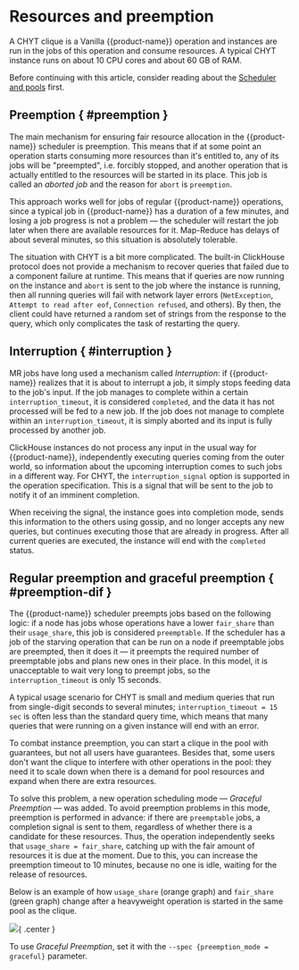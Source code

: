# Resources and preemption

A CHYT clique is a Vanilla {{product-name}} operation and instances are run in the jobs of this operation and consume resources. A typical CHYT instance runs on about 10 CPU cores and about 60 GB of RAM.

Before continuing with this article, consider reading about the [Scheduler and pools](../../../../../user-guide/data-processing/scheduler/scheduler-and-pools.md) first.

## Preemption { #preemption }

The main mechanism for ensuring fair resource allocation in the {{product-name}} scheduler is preemption. This means that if at some point an operation starts consuming more resources than it's entitled to, any of its jobs will be "preempted", i.e. forcibly stopped, and another operation that is actually entitled to the resources will be started in its place. This job is called an *aborted job* and the reason for `abort` is `preemption`.

This approach works well for jobs of regular {{product-name}} operations, since a typical job in {{product-name}} has a duration of a few minutes, and losing a job progress is not a problem — the scheduler will restart the job later when there are available resources for it. Map-Reduce has delays of about several minutes, so this situation is absolutely tolerable.

The situation with CHYT is a bit more complicated. The built-in ClickHouse protocol does not provide a mechanism to recover queries that failed due to a component failure at runtime. This means that if queries are now running on the instance and `abort` is sent to the job where the instance is running, then all running queries will fail with network layer errors (`NetException`, `Attempt to read after eof`, `Connection refused`, and others). By then, the client could have returned a random set of strings from the response to the query, which only complicates the task of restarting the query.

## Interruption { #interruption }

MR jobs have long used a mechanism called *Interruption*: if {{product-name}} realizes that it is about to interrupt a job, it simply stops feeding data to the job's input. If the job manages to complete within a certain `interruption_timeout`, it is considered `completed`, and the data it has not processed will be fed to a new job. If the job does not manage to complete within an `interruption_timeout`, it is simply aborted and its input is fully processed by another job.

ClickHouse instances do not process any input in the usual way for {{product-name}}, independently executing queries coming from the outer world, so information about the upcoming interruption comes to such jobs in a different way. For CHYT, the `interruption_signal` option is supported in the operation specification. This is a signal that will be sent to the job to notify it of an imminent completion.

When receiving the signal, the instance goes into completion mode, sends this information to the others using gossip, and no longer accepts any new queries, but continues executing those that are already in progress. After all current queries are executed, the instance will end with the `completed` status.

## Regular preemption and graceful preemption { #preemption-dif }

The {{product-name}} scheduler preempts jobs based on the following logic: if a node has jobs whose operations have a lower `fair_share` than their `usage_share`, this job is considered `preemptable`. If the scheduler has a job of the starving operation that can be run on a node if preemptable jobs are preempted, then it does it — it preempts the required number of preemptable jobs and plans new ones in their place. In this model, it is unacceptable to wait very long to preempt jobs, so the `interruption_timeout` is only 15 seconds.

A typical usage scenario for CHYT is small and medium queries that run from single-digit seconds to several minutes; `interruption_timeout = 15 sec` is often less than the standard query time, which means that many queries that were running on a given instance will end with an error.

To combat instance preemption, you can start a clique in the pool with guarantees, but not all users have guarantees. Besides that, some users don't want the clique to interfere with other operations in the pool: they need it to scale down when there is a demand for pool resources and expand when there are extra resources.

To solve this problem, a new operation scheduling mode — *Graceful Preemption* — was added. To avoid preemption problems in this mode, preemption is performed in advance: if there are `preemptable` jobs, a completion signal is sent to them, regardless of whether there is a candidate for these resources. Thus, the operation independently seeks that `usage_share = fair_share`, catching up with the fair amount of resources it is due at the moment. Due to this, you can increase the preemption timeout to 10 minutes, because no one is idle, waiting for the release of resources.

Below is an example of how `usage_share` (orange graph) and `fair_share` (green graph) change after a heavyweight operation is started in the same pool as the clique.

![](../../../../../../images/chyt_graceful_preemption.png){ .center }

To use *Graceful Preemption*, set it with the `--spec {preemption_mode = graceful}` parameter.
